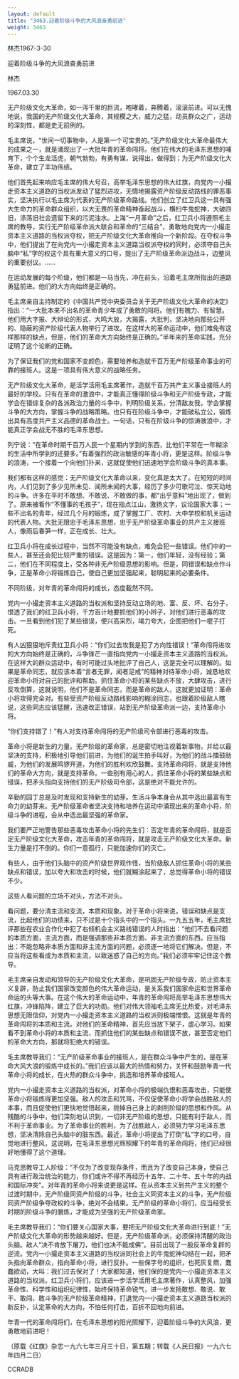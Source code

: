 ```yaml
---
layout: default
title: "3463.迎着阶级斗争的大风浪奋勇前进"
weight: 3463
---
```


林杰1967-3-30

迎着阶级斗争的大风浪奋勇前进

林杰

1967.03.30

无产阶级文化大革命，如一泻千里的巨流，咆哮着，奔腾着，滚滚前进。可以无愧地说，我国的无产阶级文化大革命，其规模之大，威力之猛，动员群众之广，运动的深刻性，都是史无前例的。

毛主席说，“世间一切事物中，人是第一个可宝贵的。”无产阶级文化大革命最伟大的成果之一，就是涌现出了一大批年青的革命闯将。他们在伟大的毛泽东思想的哺育下，个个生龙活虎，朝气勃勃，有勇有谋，说得出，做得到；为无产阶级文化大革命，建立了丰功伟绩。

他们首先起来响应毛主席的伟大号召，高举毛泽东思想的伟大红旗，向党内一小撮走资本主义道路的当权派发动了猛烈进攻，无情地揭露资产阶级反动路线的罪恶事实，坚决执行以毛主席为代表的无产阶级革命路线。他们创立了红卫兵这一具有强大生命力的革命群众组织，以大无畏的革命精神奋起战斗，横扫牛鬼蛇神，大破四旧，涤荡旧社会遗留下来的污泥浊水。上海“一月革命”之后，红卫兵小将遵照毛主席的教导，实行无产阶级革命派大联合和革命的“三结合”，勇敢地向党内一小撮走资本主义道路的当权派夺权，把无产阶级文化大革命推向一个新阶段。在夺权斗争中，他们提出了在向党内一小撮走资本主义道路当权派夺权的同时，必须夺自己头脑中“私”字的权这个具有重大意义的口号，提出了无产阶级革命派边战斗，边整风的重要创议。……

在运动发展的每个阶级，他们都是一马当先，冲在前头，沿着毛主席所指出的道路勇猛前进。他们的大方向始终是正确的。

毛主席亲自主持制定的《中国共产党中央委员会关于无产阶级文化大革命的决定》指出：“一大批本来不出名的革命青少年成了勇敢的闯将。他们有魄力、有智慧。他们用大字报、大辩论的形式，大鸣大放，大揭露，大批判，坚决地向那些公开的、隐蔽的资产阶级代表人物举行了进攻。在这样大的革命运动中，他们难免有这样那样的缺点，但是，他们的革命大方向始终是正确的。”半年来的革命实践，充分证明了这个论断的正确。

为了保证我们的党和国家不变颜色，需要培养和造就千百万无产阶级革命事业的可靠的接班人。这是一项具有伟大意义的战略任务。

无产阶级文化大革命，是活学活用毛主席著作，造就千百万共产主义事业接班人的最好的学校。只有在革命的激浪中，才能真正懂得阶级斗争和无产阶级专政，才能学会在错综复杂的各派政治力量的斗争中，判明阶级关系，分清敌友我，学会掌握斗争的大方向，掌握斗争的战略策略。也只有在阶级斗争中，才能破私立公，锻炼出具有高度共产主义品德的革命战士。一句话，只有在阶级斗争的惊涛骇浪中，才能真正学会战无不胜的毛泽东思想。

列宁说：“在革命时期千百万人民一个星期内学到的东西，比他们平常在一年糊涂的生活中所学到的还要多。”有着强烈的政治敏感的年青小将，更是这样。阶级斗争的浪涛，一个接着一个向他们扑来，这就促使他们迅速地学会阶级斗争的真本事。

我们都有这样的感觉：无产阶级文化大革命以来，变化真是太大了。在短短的时间内，人们见到了多少见所未见、闻所未闻的大事，经历了多少可歌可泣、惊天动地的斗争。许多在平时不敢想、不敢说、不敢做的事，都“出乎意料”地出现了，做到了。原来被看作“不懂事的毛孩子”，现在指点江山，激扬文字，议论国家大事；一些不出名的青年，经过几个月的锻炼，成了掌握工厂、农村、大中学校和机关运动的代表人物。大批无限忠于毛泽东思想，忠于无产阶级革命事业的共产主义接班人，像雨后春笋一样，正在成长、壮大。

红卫兵小将在成长过程中，当然不可能没有缺点，难免会犯一些错误。他们中的一些人，甚至还会犯比较严重的错误。这是因为：第一，他们年轻，没有经验；第二，他们在不同程度上，受各种非无产阶级思想的影响。但是，同错误和缺点作斗争，正是革命小将锻炼自己，使自己更加坚强起来，聪明起来的必要条件。

不同阶级，对年青的革命闯将的成长，态度截然不同。

党内一小撮走资本主义道路的当权派和坚持反动立场的地、富、反、坏、右分子，恨透了我们的红卫兵小将，千方百计地要抓他们的小辫子，对他们进行恶毒的攻击。一旦看到他们犯了某些错误，便兴高采烈，竭力夸大，企图把他们一棍子打死。

有人凶狠狠地斥责红卫兵小将：“你们过去攻我是犯了方向性错误！”革命闯将进攻的大方向始终是正确的，斗争锋芒一直指向党内一小撮走资本主义道路的当权派。在这样大的群众运动中，有时可能过头地批评了自己人，这是完全可以理解的。如果是革命同志，就应该本着“言者无罪，闻者足戒”的精神对待革命小将，诚恳地欢迎革命小将对自己的批评和帮助。抓住革命小将的某些缺点不放，大肆攻击，进行反攻倒算，这就说明，他们不是革命同志，而是革命的敌人，这就更加证明：革命小将攻得完全对。有些受资产阶级反动路线影响的糊涂同志，也跟着阶级敌人瞎说，这些同志应该猛醒，迅速改正错误，站到无产阶级革命派一边，支持革命小将。

“你们支持错了！”有人对支持革命闯将的无产阶级司令部进行恶毒的攻击。

革命小将是新生的力量。无产阶级的革命家，总是密切地注视着新事物，并给以最坚决的支持，积极地引导他们前进，为他们的诞生拍手叫好，为他们的战斗擂鼓助威，为他们的发展鸣锣开道，为他们的胜利欢欣鼓舞。支持革命闯将，就是支持他们的革命大方向，就是支持革命。一些别有用心的人，抓住革命小将的某些缺点和错误，把矛头指向支持他们的无产阶级司令部，这是绝对不能允许的。

辛勤的园丁总是及时发现和支持新生的幼芽。生活斗争本身会从其中选出最富有生命力的幼芽来。无产阶级革命者坚决支持和培养在运动中涌现出来的革命小将，阶级斗争的进程，会从中选出最坚强的革命家。

我们要严正地警告那些恶毒攻击革命小将的先生们：否定年青的革命闯将，就是否定无产阶级文化大革命，攻击年青的革命闯将，就是攻击无产阶级文化大革命。新生力量是打不倒的。你们一意孤行，只能加速你们的灭亡。

有些人，由于他们头脑中的资产阶级世界观作怪，当阶级敌人抓住革命小将的某些缺点和错误，加以夸大和攻击的时候，他们就糊涂起来了，总觉得革命小将的错误不少。

这些人看问题的立场不对头，方法不对头。

看问题，要分清主流和支流，本质和现象。对于革命小将来说，错误和缺点是支流，比起他们的功绩来，只不过是十个指头中的一个指头。一九五五年，毛主席批评那些在农业合作化中犯了右倾机会主义路线错误的人时指出：“他们不去看问题的本质方面，主流方面，而是强调那些非本质方面、非主流方面的东西。应当指出：不能忽略非本质方面和非主流方面的问题，必须逐一地将它们解决。但是，不应当将这些看成为本质和主流，以致迷惑了自己的方向。”我们必须牢牢记住这个教导。

毛主席亲自发动和领导的无产阶级文化大革命，是巩固无产阶级专政，防止资本主义复辟，防止我们国家改变颜色的伟大革命运动，是关系我们国家命运和世界革命命运的头等大事。在这个伟大的革命运动中，年青的革命闯将高举毛泽东思想伟大红旗，冲锋陷阵，建立了巨大的功勋。他们对伟大领袖毛主席无比热爱，对毛泽东思想无限信仰，对党内一小撮走资本主义道路的当权派则极端憎恨。这就是年青的革命闯将的本质和主流。对他们的革命精神，首先应当放下架子，虚心学习。如果看不到革命小将的本质和主流，而抓住他们的某些缺点和错误不放，甚至否定他们的革命大方向，那就将犯绝大的错误。

毛主席教导我们：“无产阶级革命事业的接班人，是在群众斗争中产生的，是在革命大风大浪的锻炼中成长的。”我们应该以最大的热情和努力，关怀和鼓励年青一代革命小将的成长，在火热的群众斗争中，挑选和培养革命接班人。

党内一小撮走资本主义道路的当权派，对革命小将的极端仇恨和恶毒攻击，只能使革命小将锻炼得更加坚强。敌人的攻击和咒骂，不仅促使革命小将学会战胜敌人的本事，而且促使他们更快地觉悟起来，抛掉自己身上的剥削阶级的思想和作风。从残酷的斗争中，他们深刻地认识到，一切非无产阶级的思想，只能有利于敌人，而不利于革命事业。为了革命事业的胜利，为了战胜敌人，必须努力学习毛泽东思想，坚决清除自己头脑中的脏东西。最近，革命小将提出了打倒“私”字的口号，自觉地进行整风，这说明，在毛泽东思想光辉照耀下的年青的革命闯将，他们已经很好地懂得了这个道理。

马克思教导工人阶级：“不仅为了改变现存条件，而且为了改变自己本身，使自己具有进行政治统治的能力，你们或许不得不再经历十五年、二十年、五十年的内战和国际冲突”。对年青的革命小将来说更是这样。在从资本主义到共产主义的整个过渡时期中，无产阶级同资产阶级的斗争，社会主义同资本主义的斗争，无产阶级同资产阶级争夺政权的斗争，绝对不会结束。无产阶级的革命小将们，应当经受长时期的阶级斗争的磨炼，才能成为坚强的无产阶级革命家。

毛主席教导我们：“你们要关心国家大事，要把无产阶级文化大革命进行到底！”无产阶级文化大革命的形势越来越好。但是，无产阶级革命派，必须保持清醒的政治头脑。敌人“决不肯放下屠刀，他们也决不能成佛”。目前出现了一股反革命复辟的逆流。党内一小撮走资本主义道路的当权派同社会上的牛鬼蛇神勾结在一起，把矛头指向革命群众，指向革命小将，进行反扑。一些保字号的组织，也死灰复燃，蠢蠢欲动，大叫：我们过去保对了！大家都知道，他们保的是党内一小撮走资本主义道路的当权派。红卫兵小将们，应该进一步活学活用毛主席著作，认真整风，加强革命性、科学性和组织纪律性，始终保持革命锐气，进一步发扬敢想、敢说、敢干、敢闯、敢斗争的无产阶级革命精神，打退党内一小撮走资本主义道路当权派的新反扑，认定革命的大方向，不怕任何打击，百折不回地向前进。

年青一代的革命闯将们，在毛泽东思想的阳光照耀下，迎着阶级斗争的大风浪，更勇敢地前进吧！

（原载《红旗》杂志一九六七年三月三十日，第五期；转载《人民日报》一九六七年四月二日）

CCRADB

